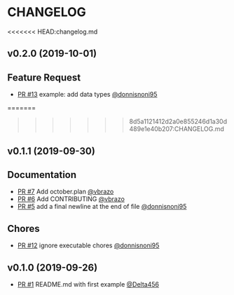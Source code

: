 # CHANGELOG

<<<<<<< HEAD:changelog.md
## v0.2.0 \(2019-10-01\)

## Feature Request

* [PR \#13](https://github.com/v-community/v_by_example/pull/13) example: add data types [@donnisnoni95](https://github.com/donnisnoni95)

=======
>>>>>>> 8d5a1121412d2a0e855246d1a30d489e1e40b207:CHANGELOG.md
## v0.1.1 (2019-09-30)

## Documentation

- [PR #7](https://github.com/v-community/v_by_example/pull/7) Add october.plan [@vbrazo](https://github.com/vbrazo)
- [PR #6](https://github.com/v-community/v_by_example/pull/6) Add CONTRIBUTING [@vbrazo](https://github.com/vbrazo)
- [PR #5](https://github.com/v-community/v_by_example/pull/5) add a final newline at the end of file [@donnisnoni95](https://github.com/donnisnoni95)

## Chores

- [PR #12](https://github.com/v-community/v_by_example/pull/12) ignore executable chores [@donnisnoni95](https://github.com/donnisnoni95)

## v0.1.0 (2019-09-26)

- [PR #1](https://github.com/v-community/v_by_example/pull/1) README.md with first example [@Delta456](https://github.com/Delta456)

